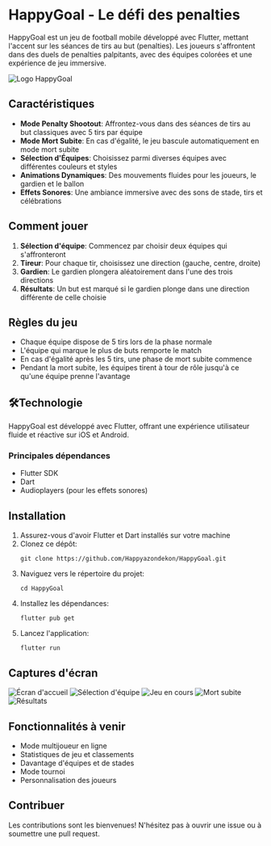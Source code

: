 # HappyGoal - Le défi des penalties

HappyGoal est un jeu de football mobile développé avec Flutter, mettant l'accent sur les séances de tirs au but (penalties). Les joueurs s'affrontent dans des duels de penalties palpitants, avec des équipes colorées et une expérience de jeu immersive.

![Logo HappyGoal](assets/images/logo.png)

## Caractéristiques

- **Mode Penalty Shootout**: Affrontez-vous dans des séances de tirs au but classiques avec 5 tirs par équipe
- **Mode Mort Subite**: En cas d'égalité, le jeu bascule automatiquement en mode mort subite
- **Sélection d'Équipes**: Choisissez parmi diverses équipes avec différentes couleurs et styles
- **Animations Dynamiques**: Des mouvements fluides pour les joueurs, le gardien et le ballon
- **Effets Sonores**: Une ambiance immersive avec des sons de stade, tirs et célébrations

## Comment jouer

1. **Sélection d'équipe**: Commencez par choisir deux équipes qui s'affronteront
2. **Tireur**: Pour chaque tir, choisissez une direction (gauche, centre, droite)
3. **Gardien**: Le gardien plongera aléatoirement dans l'une des trois directions
4. **Résultats**: Un but est marqué si le gardien plonge dans une direction différente de celle choisie

## Règles du jeu

- Chaque équipe dispose de 5 tirs lors de la phase normale
- L'équipe qui marque le plus de buts remporte le match
- En cas d'égalité après les 5 tirs, une phase de mort subite commence
- Pendant la mort subite, les équipes tirent à tour de rôle jusqu'à ce qu'une équipe prenne l'avantage

## 🛠Technologie

HappyGoal est développé avec Flutter, offrant une expérience utilisateur fluide et réactive sur iOS et Android.

### Principales dépendances

- Flutter SDK
- Dart
- Audioplayers (pour les effets sonores)

## Installation

1. Assurez-vous d'avoir Flutter et Dart installés sur votre machine
2. Clonez ce dépôt:
   ```
   git clone https://github.com/Happyazondekon/HappyGoal.git
   ```
3. Naviguez vers le répertoire du projet:
   ```
   cd HappyGoal
   ```
4. Installez les dépendances:
   ```
   flutter pub get
   ```
5. Lancez l'application:
   ```
   flutter run
   ```
   
## Captures d'écran

![Écran d'accueil](screenshots/home.png)
![Sélection d'équipe](screenshots/team_selection.png)
![Jeu en cours](screenshots/gameplay.png)
![Mort subite](screenshots/death_suden.png)
![Résultats](screenshots/results.png)

## Fonctionnalités à venir

- Mode multijoueur en ligne
- Statistiques de jeu et classements
- Davantage d'équipes et de stades
- Mode tournoi
- Personnalisation des joueurs

## Contribuer

Les contributions sont les bienvenues! N'hésitez pas à ouvrir une issue ou à soumettre une pull request.

